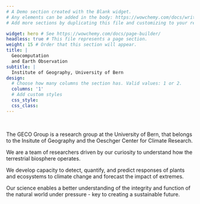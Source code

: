 ```yaml
---
# A Demo section created with the Blank widget.
# Any elements can be added in the body: https://wowchemy.com/docs/writing-markdown-latex/
# Add more sections by duplicating this file and customizing to your requirements.

widget: hero # See https://wowchemy.com/docs/page-builder/
headless: true # This file represents a page section.
weight: 15 # Order that this section will appear.
title: |
  Geocomputation  
  and Earth Observation
subtitle: |
  Institute of Geography, University of Bern
design:
  # Choose how many columns the section has. Valid values: 1 or 2.
  columns: '1'
  # Add custom styles
  css_style:
  css_class:
---
```


<br>

The GECO Group is a research group at the University of Bern, that belongs to the Insitute of Geography and the Oeschger Center for Climate Research. 

We are a team of researchers driven by our curiosity to understand how the terrestrial biosphere operates. 

We develop capacity to detect, quantify, and predict responses of plants and ecosystems to climate change and forecast the impact of extremes.

Our science enables a better understanding of the integrity and function of the natural world under pressure - key to creating a sustainable future.
